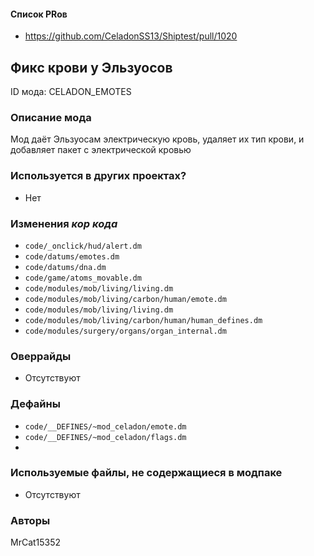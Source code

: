 
#### Список PRов

- https://github.com/CeladonSS13/Shiptest/pull/1020

## Фикс крови у Эльзуосов

ID мода: CELADON_EMOTES

### Описание мода

Мод даёт Эльзуосам электрическую кровь, удаляет их тип крови, и добавляет пакет с электрической кровью

### Используется в других проектах?
- Нет

### Изменения *кор кода*

- `code/_onclick/hud/alert.dm`
- `code/datums/emotes.dm`
- `code/datums/dna.dm`
- `code/game/atoms_movable.dm`
- `code/modules/mob/living/living.dm`
- `code/modules/mob/living/carbon/human/emote.dm`
- `code/modules/mob/living/living.dm`
- `code/modules/mob/living/carbon/human/human_defines.dm`
- `code/modules/surgery/organs/organ_internal.dm`

### Оверрайды

- Отсутствуют

### Дефайны

- `code/__DEFINES/~mod_celadon/emote.dm`
- `code/__DEFINES/~mod_celadon/flags.dm`
- 
### Используемые файлы, не содержащиеся в модпаке

- Отсутствуют

### Авторы

MrCat15352
